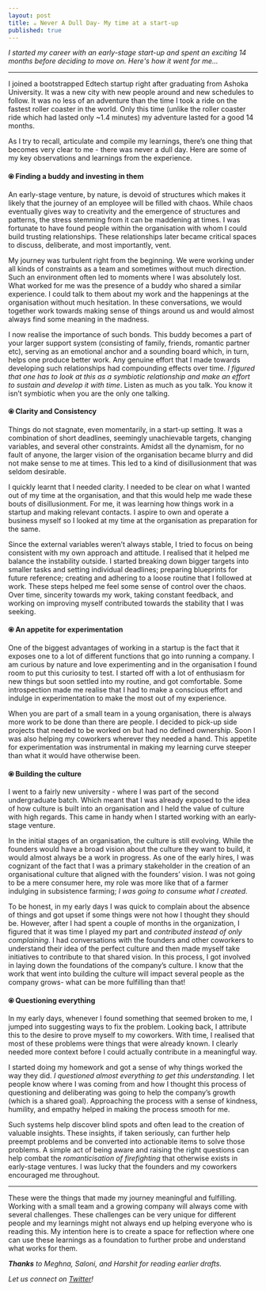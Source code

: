```yaml
---
layout: post
title: ☕ Never A Dull Day- My time at a start-up
published: true
---
```

_I started my career with an early-stage start-up and spent an exciting 14 months before deciding to move on. Here's how it went for me..._

----

I joined a bootstrapped Edtech startup right after graduating from Ashoka University. It was a new city with new people around and new schedules to follow. It was no less of an adventure  than the time I took a ride on the fastest roller coaster in the world. Only this time (unlike the roller coaster ride which had lasted only ~1.4 minutes) my adventure lasted for a good 14 months.

As I try to recall, articulate and compile my learnings, there’s one thing that becomes very clear to me - there was never a dull day. Here are some of my key observations and learnings from the experience.

#### ⦿ Finding a buddy and investing in them

An early-stage venture, by nature, is devoid of structures which makes it likely that the journey of an employee will be filled with chaos. While chaos eventually gives way to creativity and the emergence of structures and patterns, the stress stemming from it can be maddening at times. I was fortunate to have found people within the organisation with whom I could build trusting relationships. These relationships later became critical spaces to discuss, deliberate, and most importantly, vent.

My journey was turbulent right from the beginning. We were working under all kinds of constraints as a team and sometimes without much direction. Such an environment often led to moments where I was absolutely lost. What worked for me was the presence of a buddy who shared a similar experience. I could talk to them about my work and the happenings at the organisation without much hesitation. In these conversations, we would together work towards making sense of things around us and would almost always find some meaning in the madness. 


I now realise the importance of such bonds. This buddy becomes a part of your larger support system (consisting of family, friends, romantic partner etc), serving as an emotional anchor and a sounding board which, in turn, helps one produce better work. Any genuine effort that I made towards developing such relationships had compounding effects over time. _I figured that one has to look at this  as a symbiotic relationship and make an effort to sustain and develop it with time_. Listen as much as you talk. You know it isn’t symbiotic when you are the only one talking.

#### ⦿ Clarity and Consistency

Things do not stagnate, even momentarily, in a start-up setting. It was a combination of short deadlines, seemingly unachievable targets, changing variables, and several other constraints. Amidst all the dynamism, for no fault of anyone, the larger vision of the organisation became blurry and did not make sense to me at times. This led to a kind of disillusionment that was seldom desirable.

I quickly learnt that I needed clarity. I needed to be clear on what I wanted out of my time at the organisation, and that this would help me wade these bouts of disillusionment. For me, it was learning how things work in a startup and making relevant contacts. I aspire to own and operate a business myself so I looked at my time at the organisation as preparation for the same. 


Since the external variables weren’t always stable, I tried to focus on being consistent with my own approach and attitude. I realised that it helped me balance the instability outside. I started breaking down bigger targets into smaller tasks and setting individual deadlines; preparing blueprints for future reference; creating and adhering to a loose routine that I followed at work. These steps helped me feel some sense of control over the chaos. Over time, sincerity towards my work, taking constant feedback, and working on improving myself contributed towards the stability that I was seeking. 


#### ⦿ An appetite for experimentation

One of the biggest advantages of working in a startup is the fact that it exposes one to a lot of different functions that go into running a company. I am curious by nature and love experimenting and in the organisation I found room to put this curiosity to test. I started off with a lot of enthusiasm for new things but soon settled into my routine, and got comfortable. Some introspection made me realise that I had to make a conscious effort and indulge in experimentation to make the most out of my experience.

When you are part of a small team in a young organisation, there is always more work to be done than there are people. I decided to pick-up side projects that needed to be worked on but had no defined ownership. Soon I was also helping my coworkers wherever they needed a hand. This appetite for experimentation was instrumental in making my learning curve steeper than what it would have otherwise been.

#### ⦿ Building the culture

I went to a fairly new university - where I was part of the second undergraduate batch. Which meant that I was already exposed to the idea of how culture is built into an organisation and I held the value of culture with high regards. This came in handy when I started working with an early-stage venture.

In the initial stages of an organisation, the culture is still evolving. While the founders would have a broad vision about the culture they want to build, it would almost always be a work in progress. As one of the early hires, I was cognizant of the fact that I was a primary stakeholder in the creation of an organisational culture that aligned with the founders’ vision. I was not going to be a mere consumer here, my role was more like that of a farmer indulging in subsistence farming; _I was going to consume what I created._

To be honest, in my early days I was quick to complain about the absence of things and got upset if some things were not how I thought they should be. However, after I had spent a couple of months in the organization, I figured that it was time I played my part and _contributed instead of only complaining_. I  had conversations with the founders and other coworkers to understand their idea of the perfect culture and then made myself take initiatives to contribute to that shared vision. In this process, I got involved in laying down the foundations of the company’s culture. I know that the work that went into building the culture will impact several people as the company grows- what can be more fulfilling than that!


#### ⦿ Questioning everything

In my early days, whenever I found something that seemed broken to me, I jumped into suggesting ways to fix the problem. Looking back, I attribute this to the desire to prove myself to my coworkers. With time, I realised that most of these problems were things that were already known. I clearly needed more context before I could actually contribute in a meaningful way.

I started doing my homework and got a sense of why things worked the way they did. _I questioned almost everything to get this understanding._ I let people know where I was coming from and how I thought this process of questioning and deliberating was going to help the company’s growth (which is a shared goal). Approaching the process with a sense of kindness, humility, and empathy helped in making the process smooth for me.

Such systems help discover blind spots and often lead to the creation of valuable insights. These insights, if taken seriously, can further help preempt problems and be converted into actionable items to solve those problems. A simple act of being aware and raising the right questions can help combat the _romanticisation of firefighting_ that otherwise exists in early-stage ventures. I was lucky that the founders and my coworkers encouraged me throughout. 

----

These were the things that made my journey meaningful and fulfilling. Working with a small team and a growing company will always come with several challenges. These challenges can be very unique for different people and my learnings might not always end up helping everyone who is reading this. My intention here is to create a space for reflection where one can use these learnings as a foundation to further probe and understand what works for them. 


_**Thanks** to Meghna, Saloni, and Harshit for reading earlier drafts._

_Let us connect on [Twitter](https://www.twitter.com/whysosuso/)!_
